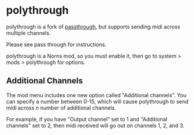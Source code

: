 # polythrough

polythrough is a fork of [passthrough](https://github.com/nattog/passthrough), but supports sending midi across multiple channels.

Please see pass through for instructions.

polythrough is a Norns mod, so you must enable it, then go to system > mods > polythrough for options.

## Additional Channels

The mod menu includes one new option called "Additional channels". You can specify a number between 0-15, which will cause polythrough to send midi across _n_ number of additional channels.

For example, if you have "Output channel" set to 1 and "Additional channels" set to 2, then midi received will go out on channels 1, 2, and 3.
